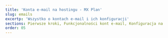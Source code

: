 ```yaml
---
title: 'Konta e-mail na hostingu - MX Plan'
slug: emails
excertp: 'Wszystko o kontach e-mail i ich konfiguracji'
sections: Pierwsze kroki, Funkcjonalności kont e-mail, Konfiguracja na komputerze, Konfiguracja na smartfonie, Konfiguracja w interfejsie online, Diagnostyka, Migracja
order: 05
---
```


